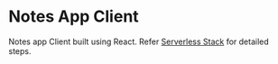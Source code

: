 # Notes App Client

Notes app Client built using React. Refer [Serverless Stack](https://serverless-stack.com/) for detailed steps.
